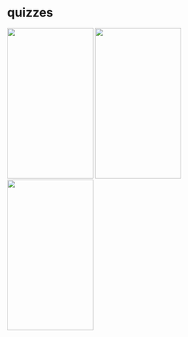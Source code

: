 # quizzes
 
<img src="https://user-images.githubusercontent.com/15935347/62552860-9ce9eb80-b86e-11e9-97c3-37c94331f230.png"  width="200" height="350" />    <img src="https://user-images.githubusercontent.com/15935347/62552859-9c515500-b86e-11e9-82d7-7720be33c331.png"  width="200" height="350" />
<img src="https://user-images.githubusercontent.com/15935347/62552857-9bb8be80-b86e-11e9-8ec1-08b626b777aa.png"  width="200" height="350" />
